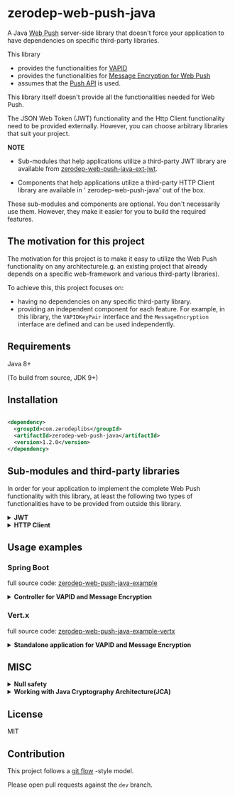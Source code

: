 # zerodep-web-push-java

A Java [Web Push](https://datatracker.ietf.org/doc/html/rfc8030) server-side library that doesn't
force your application to have dependencies on specific third-party libraries.

This library

- provides the functionalities for [VAPID](https://datatracker.ietf.org/doc/html/rfc8292)
- provides the functionalities
  for [Message Encryption for Web Push](https://datatracker.ietf.org/doc/html/rfc8291)
- assumes that the [Push API](https://www.w3.org/TR/push-api/) is used.

This library itself doesn't provide all the functionalities needed for Web Push.

The JSON Web Token (JWT) functionality and the Http Client functionality need to be provided
externally. However, you can choose arbitrary libraries that suit your project.

**NOTE**

- Sub-modules that help applications utilize a third-party JWT library are available
  from [zerodep-web-push-java-ext-jwt](https://github.com/st-user/zerodep-web-push-java-ext-jwt).

- Components that help applications utilize a third-party HTTP Client library are available in '
  zerodep-web-push-java' out of the box.

These sub-modules and components are optional. You don't necessarily use them. However, they make it
easier for you to build the required features.

## The motivation for this project

The motivation for this project is to make it easy to utilize the Web Push functionality on any
architecture(e.g. an existing project that already depends on a specific web-framework and various
third-party libraries).

To achieve this, this project focuses on:

- having no dependencies on any specific third-party library.
- providing an independent component for each feature. For example, in this library,
  the `VAPIDKeyPair`
  interface and the `MessageEncryption` interface are defined and can be used independently.

## Requirements

Java 8+

(To build from source, JDK 9+)

## Installation

``` xml

<dependency>
  <groupId>com.zerodeplibs</groupId>
  <artifactId>zerodep-web-push-java</artifactId>
  <version>1.2.0</version>
</dependency>

```

## Sub-modules and third-party libraries

In order for your application to implement the complete Web Push functionality with this library, at least the following
two types of functionalities have to be provided from outside this library.

<details>
    <summary><b>JWT</b></summary>

A JWT library is used to generate JSON Web Token (JWT)
for [VAPID](https://datatracker.ietf.org/doc/html/rfc8292).

Sub-modules for this functionality are available
from [zerodep-web-push-java-ext-jwt](https://github.com/st-user/zerodep-web-push-java-ext-jwt).

These sub-modules are optional, so you can also make such functionality by yourself by using
classes and interfaces in `com.zerodeplibs.webpush.jwt` package.

</details>

<details>
    <summary><b>HTTP Client</b></summary>

Application servers need to send HTTP requests to push services in order to request the delivery of
push messages. Helper components for this functionality are available from
the `com.zerodeplibs.webpush.httpclient` package. Each of these helper components utilizes a
third-party HTTP Client library. Supported libraries are listed below.

- [OkHttp](https://square.github.io/okhttp/)

  Version 4.9.0 or higher. The latest version is recommended.

- [Apache HTTPClient](https://hc.apache.org/httpcomponents-client-5.1.x/)

  Version 5.1 or higher. The latest version is recommended.

- [Eclipse Jetty Client Libraries](https://www.eclipse.org/jetty/documentation/jetty-11/programming-guide/index.html#pg-client)

    - Jetty 9: 9.4.33.v20201020 or higher.
    - Jetty 10: 10.0.0 or higher.
    - Jetty 11: 11.0.0 or higher.

  The latest versions are recommended.

- [Vert.x Web Client](https://vertx.io/docs/vertx-web-client/java/)

    - Vert.x 3: 3.9.2 or higher.
    - Vert.x 4: 4.0.0 or higher.

  The latest versions are recommended.

These components and their dependencies are optional, so you can also make such functionality
by yourself by using classes in `com.zerodeplibs.webpush.httpclient` package.

</details>

## Usage examples

### Spring Boot

full source
code: [zerodep-web-push-java-example](https://github.com/st-user/zerodep-web-push-java-example)

<details>
    <summary><b>Controller for VAPID and Message Encryption</b></summary>

``` java

@SpringBootApplication
@RestController
public class BasicExample {

    @Autowired
    private VAPIDKeyPair vapidKeyPair;

    /**
     * In this example, we read a key pair for VAPID
     * from a PEM formatted file on the file system.
     * <p>
     * You can extract key pairs from various sources:
     * '.der' file(binary content), an octet sequence stored in a database and so on.
     * For more information, please see the javadoc of PrivateKeySources and PublicKeySources.
     */
    @Bean
    public VAPIDKeyPair vaidKeyPair(
        @Value("${private.key.file.path}") String privateKeyFilePath,
        @Value("${public.key.file.path}") String publicKeyFilePath) throws IOException {

        return VAPIDKeyPairs.of(
            PrivateKeySources.ofPEMFile(new File(privateKeyFilePath).toPath()),
            PublicKeySources.ofPEMFile(new File(publicKeyFilePath).toPath())

            /*
             * If you want to make your own VAPIDJWTGenerator,
             * the project for its sub-modules is a good example.
             * For more information, please consult the source codes on https://github.com/st-user/zerodep-web-push-java-ext-jwt
             */

            // (privateKey, publicKey) -> new MyOwnVAPIDJWTGenerator(privateKey)
        );
    }

    /**
     * # Step 1.
     * Sends the public key to user agents.
     * <p>
     * The user agents create a push subscription with this public key.
     */
    @GetMapping("/getPublicKey")
    public byte[] getPublicKey() {
        return vapidKeyPair.extractPublicKeyInUncompressedForm();
    }

    /**
     * # Step 2.
     * Obtains push subscriptions from user agents.
     * <p>
     * The application server(this application) requests the delivery of push messages with these subscriptions.
     */
    @PostMapping("/subscribe")
    public void subscribe(@RequestBody PushSubscription subscription) {
        this.saveSubscriptionToStorage(subscription);
    }

    /**
     * # Step 3.
     * Requests the delivery of push messages.
     * <p>
     * In this example, for simplicity and testability, we use an HTTP endpoint for this purpose.
     * However, in real applications, this feature doesn't have to be provided as an HTTP endpoint.
     */
    @PostMapping("/sendMessage")
    public ResponseEntity<String> sendMessage(@RequestBody MyMessage myMessage)
        throws IOException {

        String message = myMessage.getMessage();

        OkHttpClient httpClient = new OkHttpClient();
        for (PushSubscription subscription : getSubscriptionsFromStorage()) {

            Request request = OkHttpClientRequestPreparer.getBuilder()
                .pushSubscription(subscription)
                .vapidJWTExpiresAfter(15, TimeUnit.MINUTES)
                .vapidJWTSubject("mailto:example@example.com")
                .pushMessage(message)
                .ttl(1, TimeUnit.HOURS)
                .urgencyLow()
                .topic("MyTopic")
                .build(vapidKeyPair)
                .toRequest();

            // In this example, we send push messages in simple text format.
            // You can also send them in JSON format as follows:
            //
            // ObjectMapper objectMapper = (Create a new one or get from the DI container.)
            // ....
            // pushMessage(objectMapper.writeValueAsBytes(objectForJson))
            // ....

            try (Response response = httpClient.newCall(request).execute()) {
                logger.info(String.format("[OkHttp] status code: %d", response.code()));
                // 201 Created : Success!
                // 410 Gone : The subscription is no longer valid.
                // etc...
                // for more information, see the useful link below:
                // [Response from push service - The Web Push Protocol ](https://developers.google.com/web/fundamentals/push-notifications/web-push-protocol)
            }

        }

        return ResponseEntity.ok()
            .header(HttpHeaders.CONTENT_TYPE, MediaType.TEXT_PLAIN_VALUE)
            .body("The message has been processed.");
    }

    ... Omitted for simplicity.

}

```

</details>

### Vert.x

full source
code: [zerodep-web-push-java-example-vertx](https://github.com/st-user/zerodep-web-push-java-example-vertx)

<details>
    <summary><b>Standalone application for VAPID and Message Encryption</b></summary>

``` java

public class Example {

    /**
     * In this example, we read a key pair for VAPID
     * from a PEM formatted file on the file system.
     * <p>
     * You can extract key pairs from various sources:
     * '.der' file(binary content), an octet sequence stored in a database and so on.
     * For more information, please see the javadoc of PrivateKeySources and PublicKeySources.
     */
    private static VAPIDKeyPair createVAPIDKeyPair(Vertx vertx) throws IOException {
        return VAPIDKeyPairs.of(
            PrivateKeySources.ofPEMFile(new File("./.keys/my-private_pkcs8.pem").toPath()),
            PublicKeySources.ofPEMFile(new File("./.keys/my-pub.pem").toPath()),
            new VertxVAPIDJWTGeneratorFactory(() -> vertx));
    }

    public static void main(String[] args) throws IOException {

        Vertx vertx = Vertx.vertx();
        WebClient client = WebClient.create(vertx);
        Router router = Router.router(vertx);
        router.route().handler(BodyHandler.create());

        VAPIDKeyPair vapidKeyPair = createVAPIDKeyPair(vertx);
        MockSubscriptionStorage mockStorage = new MockSubscriptionStorage();

        /*
         * # Step 1.
         * Sends the public key to user agents.
         *
         * The user agents create a push subscription with this public key.
         */
        router
            .get("/getPublicKey")
            .handler(ctx ->
                ctx.response()
                    .putHeader("Content-Type", "application/octet-stream")
                    .end(Buffer.buffer(vapidKeyPair.extractPublicKeyInUncompressedForm()))
            );

        /*
         * # Step 2.
         * Obtains push subscriptions from user agents.
         *
         * The application server(this application) requests the delivery of push messages with these subscriptions.
         */
        router
            .post("/subscribe")
            .handler(ctx -> {

                PushSubscription subscription =
                    ctx.getBodyAsJson().mapTo(PushSubscription.class);
                mockStorage.saveSubscriptionToStorage(subscription);

                ctx.response().end();
            });

        /*
         * # Step 3.
         * Requests the delivery of push messages.
         *
         * In this example, for simplicity and testability, we use an HTTP endpoint for this purpose.
         * However, in real applications, this feature doesn't have to be provided as an HTTP endpoint.
         */
        router
            .post("/sendMessage")
            .handler(ctx -> {

                String message = ctx.getBodyAsJson().getString("message");
                vertx.getOrCreateContext().put("messageToSend", new SampleMessageData(message));

                ExamplePushMessageDeliveryRequestProcessor processor =
                    new ExamplePushMessageDeliveryRequestProcessor(
                        vertx,
                        client,
                        vapidKeyPair,
                        mockStorage.getSubscriptionsFromStorage()
                    );
                processor.start();

                ctx.response()
                    .putHeader("Content-Type", "text/plain")
                    .end("Started sending notifications.");
            });

        router.route("/*").handler(StaticHandler.create());

        vertx.createHttpServer().requestHandler(router).listen(8080, res -> {
            System.out.println("Vert.x HTTP server started.");
        });
    }

    /**
     * Sends HTTP requests to push services to request the delivery of push messages.
     * <p>
     * This class utilizes:
     * <ul>
     * <li>{@link Vertx#executeBlocking(Handler, Handler)} for the JWT creation and the message encryption.</li>
     * <li>{@link WebClient} for sending HTTP request asynchronously.</li>
     * </ul>
     */
    static class ExamplePushMessageDeliveryRequestProcessor {

        private final Vertx vertx;
        private final WebClient client;
        private final VAPIDKeyPair vapidKeyPair;
        private final List<PushSubscription> targetSubscriptions;

        private final int requestIntervalMillis;
        private final int connectionTimeoutMillis;

        ExamplePushMessageDeliveryRequestProcessor(
            Vertx vertx,
            WebClient client,
            VAPIDKeyPair vapidKeyPair,
            Collection<PushSubscription> targetSubscriptions) {

            this.vertx = vertx;
            this.client = client;
            this.vapidKeyPair = vapidKeyPair;
            this.targetSubscriptions = targetSubscriptions.stream().collect(Collectors.toList());
            this.requestIntervalMillis = 100;
            this.connectionTimeoutMillis = 10_000;
        }

        void start() {
            startInternal(0);
        }

        private void startInternal(int currentIndex) {

            PushSubscription subscription = targetSubscriptions.get(currentIndex);
            SampleMessageData messageData = vertx.getOrCreateContext().get("messageToSend");

            vertx.executeBlocking(promise -> {

                // In some circumstances, the JWT creation and the message encryption
                // may be considered "blocking" operations.
                //
                // On the author's environment, the JWT creation takes about 0.7ms
                // and the message encryption takes about 1.7ms.
                //
                // reference: https://vertx.io/docs/vertx-core/java/#golden_rule

                VertxWebClientRequestPreparer requestPreparer =
                    VertxWebClientRequestPreparer.getBuilder()
                        .pushSubscription(subscription)
                        .vapidJWTExpiresAfter(15, TimeUnit.MINUTES)
                        .vapidJWTSubject("mailto:example@example.com")
                        .pushMessage(messageData.getMessage())
                        .ttl(1, TimeUnit.HOURS)
                        .urgencyNormal()
                        .topic("MyTopic")
                        .build(vapidKeyPair);

                promise.complete(requestPreparer);

            }, res -> {

                VertxWebClientRequestPreparer requestPreparer =
                    (VertxWebClientRequestPreparer) res.result();
                requestPreparer.sendBuffer(
                    client,
                    req -> req.timeout(connectionTimeoutMillis),
                    httpResponseAsyncResult -> {

                        HttpResponse<Buffer> result = httpResponseAsyncResult.result();
                        System.out.println(
                            String.format("status code: %d", result.statusCode()));
                        // 201 Created : Success!
                        // 410 Gone : The subscription is no longer valid.
                        // etc...
                        // for more information, see the useful link below:
                        // [Response from push service - The Web Push Protocol ](https://developers.google.com/web/fundamentals/push-notifications/web-push-protocol)

                    }
                );

            });

            if (currentIndex == targetSubscriptions.size() - 1) {
                return;
            }

            // In order to avoid wasting bandwidth,
            // we send HTTP requests at some intervals.
            vertx.setTimer(requestIntervalMillis, id -> startInternal(currentIndex + 1));
        }
    }
    
    ... Omitted for simplicity.
    
}

```

</details>

## MISC

<details>
    <summary><b>Null safety</b></summary>

The public methods and constructors of this library do not accept `null`s and do not return `null`s.
They throw an `Exception` when a null reference is passed. Some methods
return `java.util.Optional.empty()` when they need to indicate that the value does not exist.

The exceptions are:

- `com.zerodeplibs.webpush.PushSubscription.java`(the server-side representation for
  a [push subscription](https://www.w3.org/TR/push-api/#push-subscription)).
- The methods of runtime exceptions and checked exceptions thrown by some methods and constructors.
  For example, their `getCause()` can return null.

</details>


<details>
    <summary><b>Working with Java Cryptography Architecture(JCA)</b></summary>

This library
uses [the Java Cryptography Architecture (JCA)](https://docs.oracle.com/javase/8/docs/technotes/guides/security/crypto/CryptoSpec.html)
API for cryptographic operations. The algorithms used by this library are listed below.

``` java
java.security.SecureRandom
java.security.KeyFactory.getInstance("EC") 
java.security.KeyPairGenerator.getInstance("EC") // curve: secp256r1
javax.crypto.KeyAgreement.getInstance("ECDH")
javax.crypto.Mac.getInstance("HmacSHA256") 
javax.crypto.Cipher.getInstance("AES/GCM/NoPadding")
```

By default, the providers shipped with the JDK will be used(e.g. `SunEC` and `SunJCE`).

Of course, any provider that supports these algorithms is available(
e.g. [Bouncy Castle](https://bouncycastle.org/)). This is because 'zerodep-web-push-java' has no
dependencies on any specific provider.

</details>

## License

MIT

## Contribution

This project follows a [git flow](https://nvie.com/posts/a-successful-git-branching-model/) -style
model.

Please open pull requests against the `dev` branch.

